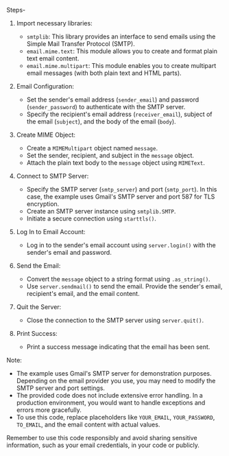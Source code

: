 Steps-

1. Import necessary libraries:
   - `smtplib`: This library provides an interface to send emails using the Simple Mail Transfer Protocol (SMTP).
   - `email.mime.text`: This module allows you to create and format plain text email content.
   - `email.mime.multipart`: This module enables you to create multipart email messages (with both plain text and HTML parts).

2. Email Configuration:
   - Set the sender's email address (`sender_email`) and password (`sender_password`) to authenticate with the SMTP server.
   - Specify the recipient's email address (`receiver_email`), subject of the email (`subject`), and the body of the email (`body`).

3. Create MIME Object:
   - Create a `MIMEMultipart` object named `message`.
   - Set the sender, recipient, and subject in the `message` object.
   - Attach the plain text body to the `message` object using `MIMEText`.

4. Connect to SMTP Server:
   - Specify the SMTP server (`smtp_server`) and port (`smtp_port`). In this case, the example uses Gmail's SMTP server and port 587 for TLS encryption.
   - Create an SMTP server instance using `smtplib.SMTP`.
   - Initiate a secure connection using `starttls()`.

5. Log In to Email Account:
   - Log in to the sender's email account using `server.login()` with the sender's email and password.

6. Send the Email:
   - Convert the `message` object to a string format using `.as_string()`.
   - Use `server.sendmail()` to send the email. Provide the sender's email, recipient's email, and the email content.

7. Quit the Server:
   - Close the connection to the SMTP server using `server.quit()`.

8. Print Success:
   - Print a success message indicating that the email has been sent.

Note:
- The example uses Gmail's SMTP server for demonstration purposes. Depending on the email provider you use, you may need to modify the SMTP server and port settings.
- The provided code does not include extensive error handling. In a production environment, you would want to handle exceptions and errors more gracefully.
- To use this code, replace placeholders like `YOUR_EMAIL`, `YOUR_PASSWORD`, `TO_EMAIL`, and the email content with actual values.

Remember to use this code responsibly and avoid sharing sensitive information, such as your email credentials, in your code or publicly.

